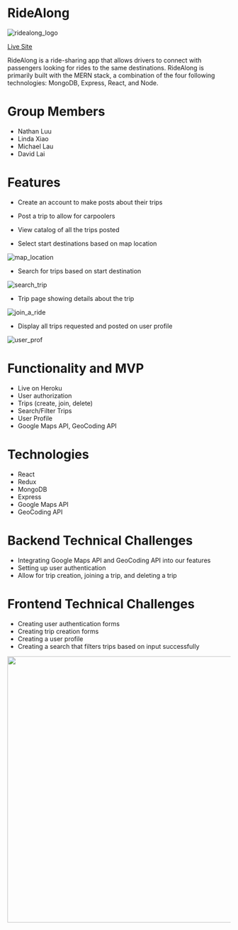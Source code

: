 # RideAlong

![ridealong_logo](https://i.imgur.com/vscAchT.png)

[Live Site](https://ridealong-app.herokuapp.com/#/)

RideAlong is a ride-sharing app that allows drivers to connect with passengers looking for rides to the same destinations. RideAlong is primarily built with the MERN stack, a combination of the four following technologies: MongoDB, Express, React, and Node.

# Group Members
* Nathan Luu 
* Linda Xiao
* Michael Lau
* David Lai

# Features
* Create an account to make posts about their trips

* Post a trip to allow for carpoolers

* View catalog of all the trips posted

* Select start destinations based on map location

![map_location](https://media.giphy.com/media/QaZXYVPwOaI8S4UVcE/giphy.gif)

* Search for trips based on start destination

![search_trip](https://media.giphy.com/media/Qwz1nZxHmP8emkLCNU/giphy.gif)

* Trip page showing details about the trip

![join_a_ride](https://media3.giphy.com/media/CIc6NECkQ0GsVg5YCt/giphy.gif)

* Display all trips requested and posted on user profile

![user_prof](https://media.giphy.com/media/IAi8uuDVMFoqGUxmyd/giphy.gif)


# Functionality and MVP
* Live on Heroku
* User authorization
* Trips (create, join, delete)
* Search/Filter Trips
* User Profile
* Google Maps API, GeoCoding API 

# Technologies
* React
* Redux
* MongoDB
* Express
* Google Maps API
* GeoCoding API

# Backend Technical Challenges
* Integrating Google Maps API and GeoCoding API into our features
* Setting up user authentication
* Allow for trip creation, joining a trip, and deleting a trip

# Frontend Technical Challenges
* Creating user authentication forms
* Creating trip creation forms
* Creating a user profile 
* Creating a search that filters trips based on input successfully
<img src="https://i.imgur.com/5GxD6s9.png" width="600">
